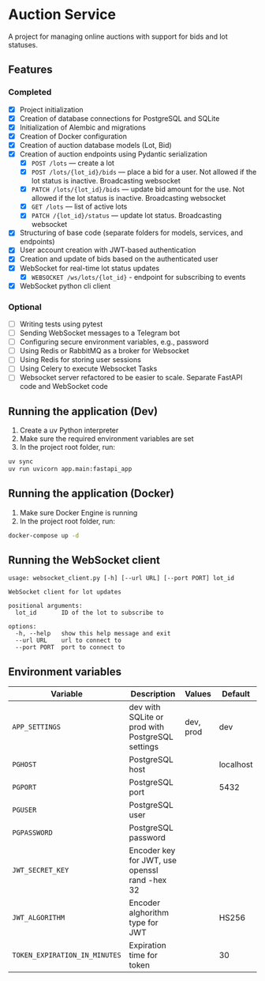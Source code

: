 # Auction Service

A project for managing online auctions with support for bids and lot statuses.

## Features

### Completed
- [x] Project initialization
- [x] Creation of database connections for PostgreSQL and SQLite
- [x] Initialization of Alembic and migrations
- [x] Creation of Docker configuration
- [x] Creation of auction database models (Lot, Bid)
- [x] Creation of auction endpoints using Pydantic serialization
  - [x] `POST /lots` — create a lot
  - [x] `POST /lots/{lot_id}/bids` — place a bid for a user. Not allowed if the lot status is inactive. Broadcasting websocket
  - [x] `PATCH /lots/{lot_id}/bids` — update bid amount for the use. Not allowed if the lot status is inactive. Broadcasting websocket
  - [x] `GET /lots` — list of active lots
  - [x] `PATCH /{lot_id}/status` — update lot status. Broadcasting websocket
- [x] Structuring of base code (separate folders for models, services, and endpoints)
- [x] User account creation with JWT-based authentication
- [x] Creation and update of bids based on the authenticated user
- [x] WebSocket for real-time lot status updates
  - [x] `WEBSOCKET /ws/lots/{lot_id}` - endpoint for subscribing to events
- [x] WebSocket python cli client

### Optional
- [ ] Writing tests using pytest
- [ ] Sending WebSocket messages to a Telegram bot
- [ ] Configuring secure environment variables, e.g., password
- [ ] Using Redis or RabbitMQ as a broker for Websocket
- [ ] Using Redis for storing user sessions
- [ ] Using Celery to execute Websocket Tasks
- [ ] Websocket server refactored to be easier to scale. Separate FastAPI code and WebSocket code

## Running the application (Dev)

1. Create a uv Python interpreter
2. Make sure the required environment variables are set
3. In the project root folder, run:

```bash
uv sync
uv run uvicorn app.main:fastapi_app
```

## Running the application (Docker)

1. Make sure Docker Engine is running
2. In the project root folder, run:

```bash
docker-compose up -d
```

## Running the WebSocket client

```console
usage: websocket_client.py [-h] [--url URL] [--port PORT] lot_id

WebSocket client for lot updates

positional arguments:
  lot_id       ID of the lot to subscribe to

options:
  -h, --help   show this help message and exit
  --url URL    url to connect to
  --port PORT  port to connect to
```

## Environment variables

| Variable                      | Description                                      | Values    | Default   |
|-------------------------------|--------------------------------------------------|-----------|-----------|
| `APP_SETTINGS`                | dev with SQLite or prod with PostgreSQL settings | dev, prod | dev       |
| `PGHOST`                      | PostgreSQL host                                  |           | localhost |
| `PGPORT`                      | PostgreSQL port                                  |           | 5432      |
| `PGUSER`                      | PostgreSQL user                                  |           |           |
| `PGPASSWORD`                  | PostgreSQL password                              |           |           |
| `JWT_SECRET_KEY`              | Encoder key for JWT, use openssl rand -hex 32    |           |           |
| `JWT_ALGORITHM`               | Encoder alghorithm type for JWT                  |           | HS256     |
| `TOKEN_EXPIRATION_IN_MINUTES` | Expiration time for token                        |           | 30        |
